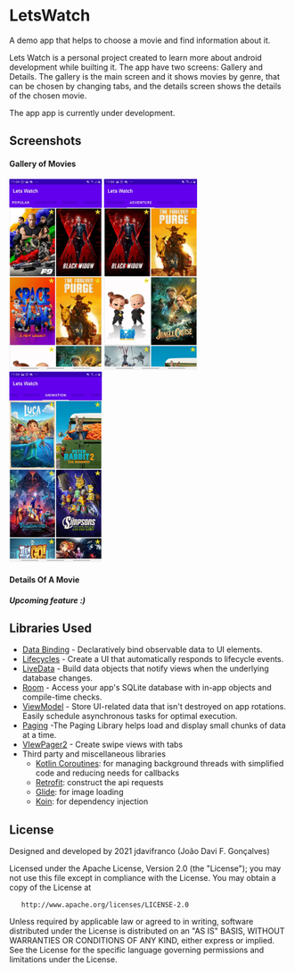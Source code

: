 LetsWatch
=================
A demo app that helps to choose a movie and find information about it.

Lets Watch is a personal project created to learn more about android development while builting it.
The app have two screens: Gallery and Details. The gallery is the main screen and it shows movies by genre, that can be
chosen by changing tabs, and the details screen shows the details of the chosen movie.

The app app is currently under development.

Screenshots
-----------
#### Gallery of Movies
<img src="https://github.com/jdavifranco/LetsWatch/blob/main/app/src/screenshots/Screenshot_LetsWatch3.jpg" width="33%"></img> <img src="https://github.com/jdavifranco/LetsWatch/blob/main/app/src/screenshots/Screenshot_LetsWatch2.jpg" width="33%"></img> <img src="https://github.com/jdavifranco/LetsWatch/blob/main/app/src/screenshots/Screenshot_LetsWatch1.jpg" width="33%"></img> 
#### Details Of A Movie
##### *Upcoming feature :)*


Libraries Used
--------------
  * [Data Binding][2] - Declaratively bind observable data to UI elements.
  * [Lifecycles][3] - Create a UI that automatically responds to lifecycle events.
  * [LiveData][4] - Build data objects that notify views when the underlying database changes.
  * [Room][5] - Access your app's SQLite database with in-app objects and compile-time checks.
  * [ViewModel][6] - Store UI-related data that isn't destroyed on app rotations. Easily schedule
     asynchronous tasks for optimal execution.
  * [Paging][7] -The Paging Library helps load and display small chunks of data at a time.
  * [VIewPager2][12] - Create swipe views with tabs
* Third party and miscellaneous libraries
  * [Kotlin Coroutines][8]: for managing background threads with simplified code and reducing needs for callbacks
  * [Retrofit][9]: construct the api requests
  * [Glide][10]: for image loading
  * [Koin][11]: for dependency injection

[2]: https://developer.android.com/topic/libraries/data-binding/
[3]: https://developer.android.com/topic/libraries/architecture/lifecycle
[4]: https://developer.android.com/topic/libraries/architecture/livedata
[5]: https://developer.android.com/topic/libraries/architecture/room
[6]: https://developer.android.com/topic/libraries/architecture/viewmodel
[7]: https://developer.android.com/topic/libraries/architecture/paging/v3-overview?hl=en
[8]: https://kotlinlang.org/docs/reference/coroutines-overview.html
[9]: https://square.github.io/retrofit/
[10]: https://bumptech.github.io/glide/
[11]: https://insert-koin.io/
[12]: https://developer.android.com/guide/navigation/navigation-swipe-view-2?hl=en

License
-------

 Designed and developed by 2021 jdavifranco (João Davi F. Gonçalves)

   Licensed under the Apache License, Version 2.0 (the "License");
   you may not use this file except in compliance with the License.
   You may obtain a copy of the License at

       http://www.apache.org/licenses/LICENSE-2.0

   Unless required by applicable law or agreed to in writing, software
   distributed under the License is distributed on an "AS IS" BASIS,
   WITHOUT WARRANTIES OR CONDITIONS OF ANY KIND, either express or implied.
   See the License for the specific language governing permissions and
   limitations under the License.
